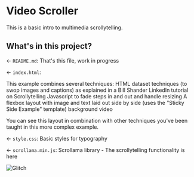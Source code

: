 # Video Scroller

This is a basic intro to multimedia scrollytelling.

## What's in this project?

← `README.md`: That's this file, work in progress

← `index.html`:

This example combines several techniques:
HTML dataset techniques (to swop images and captions) as explained in a Bill Shander LinkedIn tutorial on Scrollytelling
Javascript to fade steps in and out and handle resizing
A flexbox layout with image and text laid out side by side (uses the "Sticky Side Example" template)
background video

You can see this layout in combination with other techniques you've been taught in this more complex example.

← `style.css`: Basic styles for typography

← `scrollama.min.js`: Scrollama library - The scrollytelling functionality is here

![Glitch](https://cdn.glitch.com/a9975ea6-8949-4bab-addb-8a95021dc2da%2FLogo_Color.svg?v=1602781328576)

